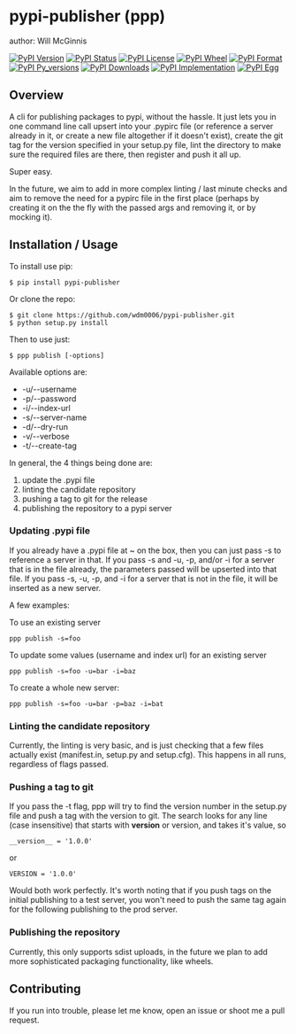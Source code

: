 pypi-publisher (ppp)
====================

author: Will McGinnis

[![PyPI Version](http://badge.kloud51.com/pypi/v/pypi-publisher.svg)](https://pypi.python.org/pypi/pypi-publisher)
[![PyPI Status](http://badge.kloud51.com/pypi/s/pypi-publisher.svg)](https://pypi.python.org/pypi/pypi-publisher)
[![PyPI License](http://badge.kloud51.com/pypi/l/pypi-publisher.svg)](https://pypi.python.org/pypi/pypi-publisher)
[![PyPI Wheel](http://badge.kloud51.com/pypi/w/pypi-publisher.svg)](https://pypi.python.org/pypi/pypi-publisher)
[![PyPI Format](http://badge.kloud51.com/pypi/f/pypi-publisher.svg)](https://pypi.python.org/pypi/pypi-publisher)
[![PyPI Py_versions](http://badge.kloud51.com/pypi/p/pypi-publisher.svg)](https://pypi.python.org/pypi/pypi-publisher)
[![PyPI Downloads](http://badge.kloud51.com/pypi/d/pypi-publisher.svg)](https://pypi.python.org/pypi/pypi-publisher)
[![PyPI Implementation](http://badge.kloud51.com/pypi/i/pypi-publisher.svg)](https://pypi.python.org/pypi/pypi-publisher)
[![PyPI Egg](http://badge.kloud51.com/pypi/e/pypi-publisher.svg)](https://pypi.python.org/pypi/pypi-publisher)

Overview
--------

A cli for publishing packages to pypi, without the hassle. It just lets you in one command line call upsert into your 
.pypirc file (or reference a server already in it, or create a new file altogether if it doesn't exist), create the git
tag for the version specified in your setup.py file, lint the directory to make sure the required files are there, then 
register and push it all up.

Super easy.

In the future, we aim to add in more complex linting / last minute checks and aim to remove the need for a pypirc file 
in the first place (perhaps by creating it on the the fly with the passed args and removing it, or by mocking it).

Installation / Usage
--------------------

To install use pip:

    $ pip install pypi-publisher


Or clone the repo:

    $ git clone https://github.com/wdm0006/pypi-publisher.git
    $ python setup.py install
    
Then to use just:

    $ ppp publish [-options]

Available options are:

 * -u/--username
 * -p/--password
 * -i/--index-url
 * -s/--server-name
 * -d/--dry-run
 * -v/--verbose
 * -t/--create-tag

In general, the 4 things being done are:

 1. update the .pypi file
 2. linting the candidate repository
 3. pushing a tag to git for the release
 4. publishing the repository to a pypi server
 
### Updating .pypi file

If you already have a .pypi file at ~ on the box, then you can just pass -s to reference a server in that.  If you pass
-s and -u, -p, and/or -i for a server that is in the file already, the parameters passed will be upserted into that 
file.  If you pass -s, -u, -p, and -i for a server that is not in the file, it will be inserted as a new server.

A few examples:

To use an existing server

    ppp publish -s=foo
    
To update some values (username and index url) for an existing server

    ppp publish -s=foo -u=bar -i=baz
    
To create a whole new server:

    ppp publish -s=foo -u=bar -p=baz -i=bat

### Linting the candidate repository

Currently, the linting is very basic, and is just checking that a few files actually exist (manifest.in, setup.py and 
setup.cfg).  This happens in all runs, regardless of flags passed.

### Pushing a tag to git

If you pass the -t flag, ppp will try to find the version number in the setup.py file and push a tag with the version to
git.  The search looks for any line (case insensitive) that starts with __version__ or version, and takes it's value, so

    __version__ = '1.0.0'

or 

    VERSION = '1.0.0'
    
Would both work perfectly. It's worth noting that if you push tags on the initial publishing to a test server, you won't 
need to push the same tag again for the following publishing to the prod server.

### Publishing the repository 

Currently, this only supports sdist uploads, in the future we plan to add more sophisticated packaging functionality, 
like wheels.

Contributing
------------

If you run into trouble, please let me know, open an issue or shoot me a pull request. 
